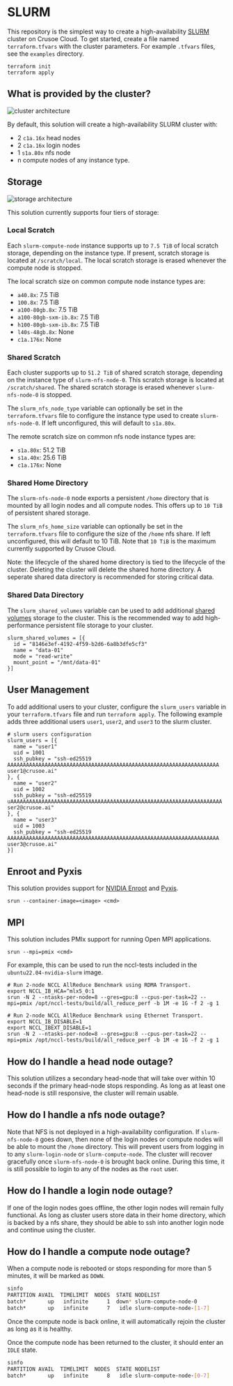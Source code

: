 # SLURM
This repository is the simplest way to create a high-availability
[SLURM](https://slurm.schedmd.com/quickstart.html) cluster on Crusoe Cloud.
To get started, create a file named `terraform.tfvars` with the cluster
parameters. For example `.tfvars` files, see the `examples` directory.
```
terraform init
terraform apply
```

## What is provided by the cluster?
![cluster architecture](docs/img/slurm.png)

By default, this solution will create a high-availability SLURM cluster with:
* 2 `c1a.16x` head nodes
* 2 `c1a.16x` login nodes
* 1 `s1a.80x` nfs node
* n compute nodes of any instance type.

## Storage
![storage architecture](docs/img/slurm-storage.png)

This solution currently supports four tiers of storage:

### Local Scratch
Each `slurm-compute-node` instance supports up to `7.5 TiB` of local scratch
storage, depending on the instance type. If present, scratch storage is located
at `/scratch/local`.  The local scratch storage is erased whenever the compute
node is stopped.

The local scratch size on common compute node instance types are:
* `a40.8x`: 7.5 TiB
* `100.8x`: 7.5 TiB
* `a100-80gb.8x`: 7.5 TiB
* `a100-80gb-sxm-ib.8x`: 7.5 TiB
* `h100-80gb-sxm-ib.8x`: 7.5 TiB
* `l40s-48gb.8x`: None
* `c1a.176x`: None

### Shared Scratch
Each cluster supports up to `51.2 TiB` of shared scratch storage, depending on
the instance type of `slurm-nfs-node-0`. This scratch storage is located at
`/scratch/shared`. The shared scratch storage is erased whenever
`slurm-nfs-node-0` is stopped.

The `slurm_nfs_node_type` variable can optionally be set in the `terraform.tfvars` file
to configure the instance type used to create `slurm-nfs-node-0`. If left unconfigured,
this will default to `s1a.80x`.

The remote scratch size on common nfs node instance types are:
* `s1a.80x`: 51.2 TiB
* `s1a.40x`: 25.6 TiB
* `c1a.176x`: None

### Shared Home Directory
The `slurm-nfs-node-0` node exports a persistent `/home` directory that is mounted by
all login nodes and all compute nodes. This offers up to `10 TiB` of persistent shared
storage.

The `slurm_nfs_home_size` variable can optionally be set in the `terraform.tfvars` file
to configure the size of the `/home` nfs share. If left unconfigured, this will default
to 10 TiB. Note that `10 TiB` is the maximum currently supported by Crusoe Cloud.

Note: the lifecycle of the shared home directory is tied to the lifecycle of the cluster.
Deleting the cluster will delete the shared home directory. A seperate shared data
directory is recommended for storing critical data.

### Shared Data Directory
The `slurm_shared_volumes` variable can be used to add additional
[shared volumes](https://docs.crusoecloud.com/storage/disks/managing-shared-disks/index.html) storage
to the cluster. This is the recommended way to add high-performance persistent file storage
to your cluster.

```
slurm_shared_volumes = [{
  id = "8146e3ef-4192-4f59-b2d6-6a8b3dfe5cf3"
  name = "data-01"
  mode = "read-write"
  mount_point = "/mnt/data-01"
}]
```

## User Management
To add additional users to your cluster, configure the `slurm_users` variable in your
`terraform.tfvars` file and run `terraform apply`. The following example adds three
additional users `user1`, `user2`, and `user3` to the slurm cluster.
```
# slurm users configuration
slurm_users = [{
  name = "user1"
  uid = 1001
  ssh_pubkey = "ssh-ed25519 AAAAAAAAAAAAAAAAAAAAAAAAAAAAAAAAAAAAAAAAAAAAAAAAAAAAAAAAAAAAAAAAAAAA user1@crusoe.ai"
}, {
  name = "user2"
  uid = 1002
  ssh_pubkey = "ssh-ed25519 uAAAAAAAAAAAAAAAAAAAAAAAAAAAAAAAAAAAAAAAAAAAAAAAAAAAAAAAAAAAAAAAAAAAA ser2@crusoe.ai"
}, {
  name = "user3"
  uid = 1003
  ssh_pubkey = "ssh-ed25519 AAAAAAAAAAAAAAAAAAAAAAAAAAAAAAAAAAAAAAAAAAAAAAAAAAAAAAAAAAAAAAAAAAAA user3@crusoe.ai"
}]
```

## Enroot and Pyxis
This solution provides support for [NVIDIA Enroot](https://github.com/nvidia/enroot)
and [Pyxis](https://github.com/NVIDIA/pyxis).
```
srun --container-image=<image> <cmd>
```

## MPI
This solution includes PMIx support for running Open MPI applications.
```
srun --mpi=pmix <cmd>
```

For example, this can be used to run the nccl-tests included in the `ubuntu22.04-nvidia-slurm` image.
```
# Run 2-node NCCL AllReduce Benchmark using RDMA Transport.
export NCCL_IB_HCA=^mlx5_0:1
srun -N 2 --ntasks-per-node=8 --gres=gpu:8 --cpus-per-task=22 --mpi=pmix /opt/nccl-tests/build/all_reduce_perf -b 1M -e 1G -f 2 -g 1

# Run 2-node NCCL AllReduce Benchmark using Ethernet Transport.
export NCCL_IB_DISABLE=1
export NCCL_IBEXT_DISABLE=1
srun -N 2 --ntasks-per-node=8 --gres=gpu:8 --cpus-per-task=22 --mpi=pmix /opt/nccl-tests/build/all_reduce_perf -b 1M -e 1G -f 2 -g 1
```

## How do I handle a head node outage?
This solution utilizes a secondary head-node that will take over within 10
seconds if the primary head-node stops responding. As long as at least one
head-node is still responsive, the cluster will remain usable.

## How do I handle a nfs node outage?
Note that NFS is not deployed in a high-availability configuration.
If `slurm-nfs-node-0` goes down, then none of the login nodes or compute
nodes will be able to mount the `/home` directory. This will prevent users
from logging in to any `slurm-login-node` or `slurm-compute-node`. The cluster
will recover gracefully once `slurm-nfs-node-0` is brought back online. 
During this time, it is still possible to login to any of the nodes as
the `root` user.

## How do I handle a login node outage?
If one of the login nodes goes offline, the other login nodes will remain
fully functional. As long as cluster users store data in their home directory,
which is backed by a nfs share, they should be able to ssh into another login
node and continue using the cluster.

## How do I handle a compute node outage?
When a compute node is rebooted or stops responding for more than 5 minutes,
it will be marked as `DOWN`.

```bash
sinfo
PARTITION AVAIL  TIMELIMIT  NODES  STATE NODELIST
batch*       up   infinite      1  down* slurm-compute-node-0
batch*       up   infinite      7   idle slurm-compute-node-[1-7]
```

Once the compute node is back online, it will automatically rejoin the
cluster as long as it is healthy.

Once the compute node has been returned to the cluster, it should enter an `IDLE` state.
```bash
sinfo
PARTITION AVAIL  TIMELIMIT  NODES  STATE NODELIST
batch*       up   infinite      8   idle slurm-compute-node-[0-7]
```
